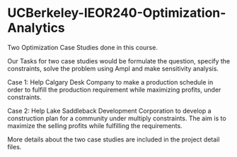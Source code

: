 # UCBerkeley-IEOR240-Optimization-Analytics
Two Optimization Case Studies done in this course.  

Our Tasks for two case studies would be formulate the question, specify the constraints, solve the problem using Ampl and make sensitivity analysis.

Case 1: Help Calgary Desk Company to make a production schedule in order to fulfill the production requirement while maximizing profits, under constraints.

Case 2: Help Lake Saddleback Development Corporation to develop a construction plan for a community under multiply constraints. The aim is to maximize the selling profits while fulfilling the requirements. 

More details about the two case studies are included in the project detail files. 
